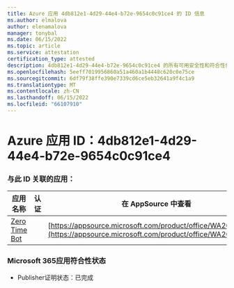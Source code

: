 ```yaml
---
title: Azure 应用 4db812e1-4d29-44e4-b72e-9654c0c91ce4 的 ID 信息
ms.author: elmalova
author: elenamalova
manager: tonybal
ms.date: 06/15/2022
ms.topic: article
ms.service: attestation
certification_type: attested
description: 4db812e1-4d29-44e4-b72e-9654c0c91ce4 的所有可用安全性和符合性信息信息。
ms.openlocfilehash: 5eeff7019956860a51a460a1b4448c620c0e75ce
ms.sourcegitcommit: 6df79f38ffe390e7339cd6ce5eb32641a9f4c1a9
ms.translationtype: MT
ms.contentlocale: zh-CN
ms.lasthandoff: 06/15/2022
ms.locfileid: "66107910"
---
```

# <a name="azure-app-id-4db812e1-4d29-44e4-b72e-9654c0c91ce4"></a>Azure 应用 ID：4db812e1-4d29-44e4-b72e-9654c0c91ce4


### <a name="apps-associated-with-this-id"></a>与此 ID 关联的应用：
| **应用名称** | **认证** | **在 AppSource 中查看** |
|--------------|---------------|-----------------------|
| [Zero Time Bot](../forward/WA200003717.md) |  | [https://appsource.microsoft.com/product/office/WA200003717](https://appsource.microsoft.com/product/office/WA200003717) |

### <a name="microsoft-365-app-compliance-status"></a>Microsoft 365应用符合性状态
- Publisher证明状态：已完成
